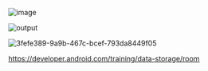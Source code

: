 ![image](https://github.com/3mohamed-abdelfattah/Room_Database/assets/142848460/9c823dff-4cd2-46ae-b111-c1b1d08638f7)

![output](https://github.com/3mohamed-abdelfattah/Room_Database/assets/142848460/07e03b5c-885c-4ad0-817e-4dcf4657ec1c)


![3fefe389-9a9b-467c-bcef-793da8449f05](https://github.com/3mohamed-abdelfattah/Room_Database/assets/142848460/80f1e0c2-5fb0-49ed-b402-78bffa92e76c)


https://developer.android.com/training/data-storage/room

